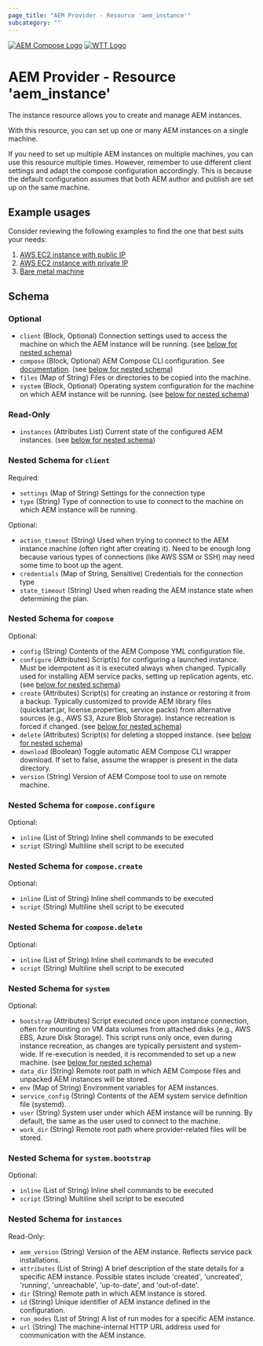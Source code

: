```yaml
---
page_title: "AEM Provider - Resource 'aem_instance'"
subcategory: ""
---
```


[![AEM Compose Logo](https://github.com/wttech/aemc/raw/main/docs/logo-with-text.png)](https://github.com/wttech/aemc)
[![WTT Logo](https://github.com/wttech/aemc/raw/main/docs/wtt-logo.png)](https://www.wundermanthompson.com/service/technology)

# AEM Provider - Resource 'aem_instance'

The instance resource allows you to create and manage AEM instances.

With this resource, you can set up one or many AEM instances on a single machine. 

If you need to set up multiple AEM instances on multiple machines, you can use this resource multiple times. However, remember to use different client settings and adapt the compose configuration accordingly. This is because the default configuration assumes that both AEM author and publish are set up on the same machine.

## Example usages

Consider reviewing the following examples to find the one that best suits your needs:

1. [AWS EC2 instance with public IP](https://github.com/wttech/pulumi-aem/tree/main/examples/go_aws_ssh)
2. [AWS EC2 instance with private IP](https://github.com/wttech/pulumi-aem/tree/main/examples/go_aws_ssm)
3. [Bare metal machine](https://github.com/wttech/pulumi-aem/tree/main/examples/go_bare_metal)



<!-- schema generated by tfplugindocs -->
## Schema

### Optional

- `client` (Block, Optional) Connection settings used to access the machine on which the AEM instance will be running. (see [below for nested schema](#nestedblock--client))
- `compose` (Block, Optional) AEM Compose CLI configuration. See [documentation](https://github.com/wttech/aemc#configuration). (see [below for nested schema](#nestedblock--compose))
- `files` (Map of String) Files or directories to be copied into the machine.
- `system` (Block, Optional) Operating system configuration for the machine on which AEM instance will be running. (see [below for nested schema](#nestedblock--system))

### Read-Only

- `instances` (Attributes List) Current state of the configured AEM instances. (see [below for nested schema](#nestedatt--instances))

<a id="nestedblock--client"></a>
### Nested Schema for `client`

Required:

- `settings` (Map of String) Settings for the connection type
- `type` (String) Type of connection to use to connect to the machine on which AEM instance will be running.

Optional:

- `action_timeout` (String) Used when trying to connect to the AEM instance machine (often right after creating it). Need to be enough long because various types of connections (like AWS SSM or SSH) may need some time to boot up the agent.
- `credentials` (Map of String, Sensitive) Credentials for the connection type
- `state_timeout` (String) Used when reading the AEM instance state when determining the plan.


<a id="nestedblock--compose"></a>
### Nested Schema for `compose`

Optional:

- `config` (String) Contents of the AEM Compose YML configuration file.
- `configure` (Attributes) Script(s) for configuring a launched instance. Must be idempotent as it is executed always when changed. Typically used for installing AEM service packs, setting up replication agents, etc. (see [below for nested schema](#nestedatt--compose--configure))
- `create` (Attributes) Script(s) for creating an instance or restoring it from a backup. Typically customized to provide AEM library files (quickstart.jar, license.properties, service packs) from alternative sources (e.g., AWS S3, Azure Blob Storage). Instance recreation is forced if changed. (see [below for nested schema](#nestedatt--compose--create))
- `delete` (Attributes) Script(s) for deleting a stopped instance. (see [below for nested schema](#nestedatt--compose--delete))
- `download` (Boolean) Toggle automatic AEM Compose CLI wrapper download. If set to false, assume the wrapper is present in the data directory.
- `version` (String) Version of AEM Compose tool to use on remote machine.

<a id="nestedatt--compose--configure"></a>
### Nested Schema for `compose.configure`

Optional:

- `inline` (List of String) Inline shell commands to be executed
- `script` (String) Multiline shell script to be executed


<a id="nestedatt--compose--create"></a>
### Nested Schema for `compose.create`

Optional:

- `inline` (List of String) Inline shell commands to be executed
- `script` (String) Multiline shell script to be executed


<a id="nestedatt--compose--delete"></a>
### Nested Schema for `compose.delete`

Optional:

- `inline` (List of String) Inline shell commands to be executed
- `script` (String) Multiline shell script to be executed



<a id="nestedblock--system"></a>
### Nested Schema for `system`

Optional:

- `bootstrap` (Attributes) Script executed once upon instance connection, often for mounting on VM data volumes from attached disks (e.g., AWS EBS, Azure Disk Storage). This script runs only once, even during instance recreation, as changes are typically persistent and system-wide. If re-execution is needed, it is recommended to set up a new machine. (see [below for nested schema](#nestedatt--system--bootstrap))
- `data_dir` (String) Remote root path in which AEM Compose files and unpacked AEM instances will be stored.
- `env` (Map of String) Environment variables for AEM instances.
- `service_config` (String) Contents of the AEM system service definition file (systemd).
- `user` (String) System user under which AEM instance will be running. By default, the same as the user used to connect to the machine.
- `work_dir` (String) Remote root path where provider-related files will be stored.

<a id="nestedatt--system--bootstrap"></a>
### Nested Schema for `system.bootstrap`

Optional:

- `inline` (List of String) Inline shell commands to be executed
- `script` (String) Multiline shell script to be executed



<a id="nestedatt--instances"></a>
### Nested Schema for `instances`

Read-Only:

- `aem_version` (String) Version of the AEM instance. Reflects service pack installations.
- `attributes` (List of String) A brief description of the state details for a specific AEM instance. Possible states include 'created', 'uncreated', 'running', 'unreachable', 'up-to-date', and 'out-of-date'.
- `dir` (String) Remote path in which AEM instance is stored.
- `id` (String) Unique identifier of AEM instance defined in the configuration.
- `run_modes` (List of String) A list of run modes for a specific AEM instance.
- `url` (String) The machine-internal HTTP URL address used for communication with the AEM instance.
